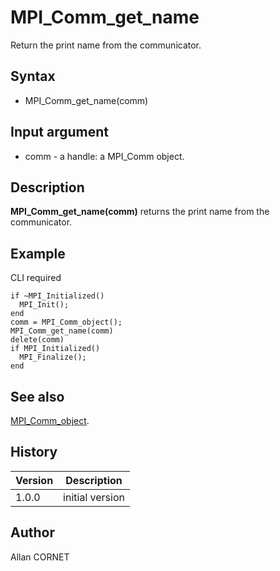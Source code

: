 

# MPI_Comm_get_name

Return the print name from the communicator.

## Syntax

- MPI_Comm_get_name(comm)

## Input argument

 - comm - a handle: a MPI_Comm object.

## Description


  <p><b>MPI_Comm_get_name(comm)</b> returns the print name from the communicator.</p>


## Example

CLI required
```Nelson
if ~MPI_Initialized()
  MPI_Init();
end
comm = MPI_Comm_object();
MPI_Comm_get_name(comm)
delete(comm)
if MPI_Initialized()
  MPI_Finalize();
end
```

## See also

[MPI_Comm_object](MPI_Comm_object.md).
## History

|Version|Description|
|------|------|
|1.0.0|initial version|


## Author

Allan CORNET



